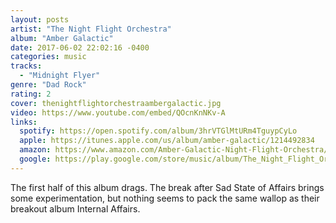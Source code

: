 ```yaml
---
layout: posts
artist: "The Night Flight Orchestra"
album: "Amber Galactic"
date: 2017-06-02 22:02:16 -0400
categories: music
tracks:
  - "Midnight Flyer"
genre: "Dad Rock"
rating: 2
cover: thenightflightorchestraambergalactic.jpg
video: https://www.youtube.com/embed/QOcnKnNKv-A
links:
  spotify: https://open.spotify.com/album/3hrVTGlMtURm4TguypCyLo
  apple: https://itunes.apple.com/us/album/amber-galactic/1214492834
  amazon: https://www.amazon.com/Amber-Galactic-Night-Flight-Orchestra/dp/B06XHWHZFM/
  google: https://play.google.com/store/music/album/The_Night_Flight_Orchestra_Amber_Galactic?id=Bykwp3ivtxx5knjz36vthbh2rbe&hl=en
---
```


The first half of this album drags.  The break after Sad State of Affairs brings some experimentation, but nothing seems to pack the same wallop as their breakout album Internal Affairs.
